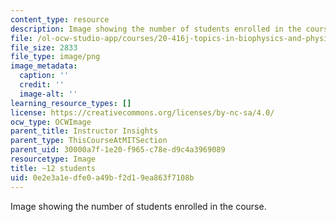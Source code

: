 ```yaml
---
content_type: resource
description: Image showing the number of students enrolled in the course.
file: /ol-ocw-studio-app/courses/20-416j-topics-in-biophysics-and-physical-biology-fall-2014/0e2e3a1edfe0a49bf2d19ea863f7108b_12-approx.png
file_size: 2833
file_type: image/png
image_metadata:
  caption: ''
  credit: ''
  image-alt: ''
learning_resource_types: []
license: https://creativecommons.org/licenses/by-nc-sa/4.0/
ocw_type: OCWImage
parent_title: Instructor Insights
parent_type: ThisCourseAtMITSection
parent_uid: 30000a7f-1e20-f965-c78e-d9c4a3969089
resourcetype: Image
title: ~12 students
uid: 0e2e3a1e-dfe0-a49b-f2d1-9ea863f7108b
---
```

Image showing the number of students enrolled in the course.